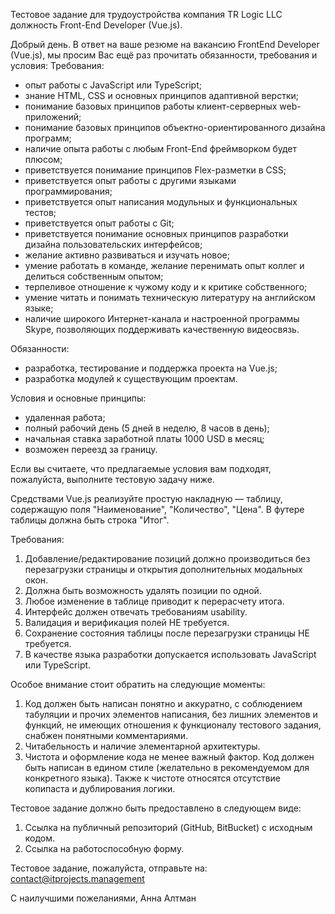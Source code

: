 Тестовое задание для трудоустройства компания TR Logic LLC должность Front-End Developer (Vue.js).

Добрый день. 
В ответ на ваше резюме на вакансию FrontEnd Developer (Vue.js), мы просим Вас ещё раз прочитать обязанности, требования и условия: 
Требования: 
- опыт работы с JavaScript или TypeScript; 
- знание HTML, CSS и основных принципов адаптивной верстки; 
- понимание базовых принципов работы клиент-серверных web-приложений; 
- понимание базовых принципов объектно-ориентированного дизайна программ; 
- наличие опыта работы с любым Front-End фреймворком будет плюсом; 
- приветствуется понимание принципов Flex-разметки в CSS; 
- приветствуется опыт работы с другими языками программирования; 
- приветствуется опыт написания модульных и функциональных тестов; 
- приветствуется опыт работы с Git; 
- приветствуется понимание основных принципов разработки дизайна пользовательских интерфейсов; 
- желание активно развиваться и изучать новое; 
- умение работать в команде, желание перенимать опыт коллег и делиться собственным опытом; 
- терпеливое отношение к чужому коду и к критике собственного; 
- умение читать и понимать техническую литературу на английском языке; 
- наличие широкого Интернет-канала и настроенной программы Skype, позволяющих поддерживать качественную видеосвязь.

Обязанности: 
- разработка, тестирование и поддержка проекта на Vue.js; 
- разработка модулей к существующим проектам.

Условия и основные принципы: 
- удаленная работа; 
- полный рабочий день (5 дней в неделю, 8 часов в день); 
- начальная ставка заработной платы 1000 USD в месяц; 
- возможен переезд за границу.

Если вы считаете, что предлагаемые условия вам подходят, пожалуйста, выполните тестовую задачу ниже.

Средствами Vue.js реализуйте простую накладную — таблицу, 
содержащую поля "Наименование", "Количество", "Цена". В футере таблицы должна 
быть строка "Итог".

Требования:

1. Добавление/редактирование позиций должно производиться без перезагрузки 
страницы и открытия дополнительных модальных окон. 
2. Должна быть возможность удалять позиции по одной. 
3. Любое изменение в таблице приводит к перерасчету итога. 
4. Интерфейс должен отвечать требованиям usability. 
5. Валидация и верификация полей НЕ требуется. 
6. Сохранение состояния таблицы после перезагрузки страницы НЕ требуется. 
7. В качестве языка разработки допускается использовать JavaScript или TypeScript.

Особое внимание стоит обратить на следующие моменты:

1. Код должен быть написан понятно и аккуратно, с соблюдением табуляции и прочих 
элементов написания, без лишних элементов и функций, не имеющих отношения к 
функционалу тестового задания, снабжен понятными комментариями. 
2. Читабельность и наличие элементарной архитектуры. 
3. Чистота и оформление кода не менее важный фактор. Код должен быть написан в 
едином стиле (желательно в рекомендуемом для конкретного языка). 
Также к чистоте относятся отсутствие копипаста и дублирования логики.

Тестовое задание должно быть предоставлено в следующем виде:

1. Ссылка на публичный репозиторий (GitHub, BitBucket) с исходным кодом. 
2. Ссылка на работоспособную форму.

Тестовое задание, пожалуйста, отправьте на: contact@itprojects.management

С наилучшими пожеланиями, 
Анна Алтман
